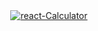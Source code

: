 <center>   <a href="https://ibb.co/ZcQszQb"><img src="https://i.ibb.co/bN4h54G/react-Calculator.png" alt="react-Calculator" border="0"></a>   </center>
